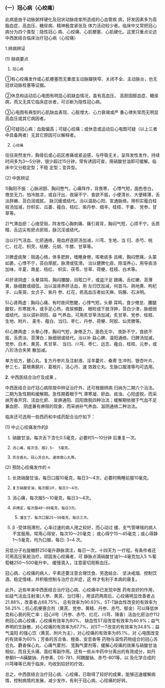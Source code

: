 ###   (一）冠心病（心绞痛） 

 此病是由于动脉粥样硬化及冠状动脉痉挛所造成的心血管疾 病，好发因素多为高脂血症、高血压、糖尿病、精神极度紧张及  体力活动较少者。临床中又常把冠心病分为四个类型：隐性冠心 病、心绞痛、心肌梗塞、心肌硬化。这里只重点论述中西医结合临床治疗冠心病（心绞痛）              

1.辨病辨证 

 (1) 辦病要点 

 1)     冠心病

①有心绞痛发作或心肌梗塞而无重度主动脉瓣狭窄、关闭不全、主动脉炎，也无冠状动脉栓塞等证据。 

②休息和运动后心电图有明显心肌缺血情况，虽有高血压、  高胆固醇血症、糖尿病，而又无其它临床症状者，可诊断为隐性冠心病。  

③心电图有典型的心肌缺血表现、心脏增大、心力衰竭或严  重心律失常而无明显高血压或其它病因者。

④可疑冠心病：血脂偏高；可疑心绞痛；或休息或运动后心电图可疑（以上三者中具备两者）无其它原因可以解释者。

  2)     心绞痛                        

往往突然发作，胸骨后或心前区疼痛或紧迫感，与呼吸无关，呈阵发性发作，持续时间多为3〜5分钟，很少超过15分钟，常有诱因可查，用硝酸甘油即可缓解。临床中又分稳定型；不稳 定型；变异型。

  (2) 中医辨证

1)胸阳不振：心脉闭胆、胸闷憋气，心痛阵作，背畏寒，  心悸气短，面色苍白，倦怠无力，怕冷肢凉，或自汗出、夜寐不宁、食欲不振，小便清长、大便稀薄，舌淡胖嫩、苔白润或腻，  脉沉缓或结代。治以温助心阳、宣通脉络，用枳实薤白桂枝汤加减，炒枳实、瓜蒌、薤白、桔红、紫丹参、细辛、桂枝、干姜、  党参、甘草等。  

2)气滞血瘀：心络受阻，阵发性心胸刺痛、痛引肩背，胸闷气短，心烦不宁。舌质暗、舌边尖有瘀点瘀斑，脉沉淫或结代。  

 治以行气活血、化瘀通络，用血府逐瘀汤加减，川芎、生地、当 归、赤芍、桃仁、红花、枳壳、桔梗、元胡、牛膝、甘草等。

3)脾虚痰聚：阻遏心络，体多肥胖，嗜睡身倦，咳嗽痰多 且稀，胸闷憋痛，头蒙如裹，心悸不宁，苔白厚腻，脉滑或弦滑。 治以健脾化痰、除湿养心，用导痰汤加味，半夏、南星、桔红、  枳实、茯苓、甘草、荷梗、桂枝、白术等。 

4)肝肾阴虚：头晕耳鸣，胸闷腰酸，目眩口干，或盗汗足  跟痛，舌红嫩、苔薄黄，脉细数或细弦。治以滋肾养肝活血，用 左归饮加减，何首乌、熟地黄、枸杞子、山茱萸、女贞子、紫丹 参、红花，若高血压者如天麻、钩藤、石决明。

5)心肾两虚：胸闷心痛、有时夜间憋醒，心悸气短，头晕 耳鸣，食少倦怠、腰腿酸软，形寒肢冷，或手足心热，夜尿頻数， 眼睑或下肢浮肿，苔白少津，脉细弱或结代。治以调补阴阳、益  气养血，可用炙甘草汤加减，炙甘草、党参、桂枝、生地、附片、 麦冬、薤白、当归、枣仁、丹参、荷梗、阿胶、仙灵脾等。 

6)心脾两虚：头晕心悸，胸闷气短，身倦乏力，面色无华， 夜卧不宁，食欲不振，舌质淡、苔薄白；脉细弱或结代。治以补  益心脾、温阳通络，归脾汤加滅，党参、白术、黄芪、炙甘草、 当归、川芎、枣仁、远志、薤白、桂枝、元参，或八珍汤合失笑 散加减。  

单方验方，健心丸、复方丹参片及注射液、淫羊藿片、桑寄  生冲剂、银杏叶片、参三七，葛根黄酮片、葛根片，活心丹、速 效救仑丸、生脉口服液等均可选用。

  **2.**    中西医结合治疗及成果 。 

 中西医结合治疗冠心病除按中辨证治疗外，还可根据辨病 归纳为二期六个治法。二期为急性期和缓解期。急性期着眼于气 滞寒凝、瘀血、痰浊、心阳虚脱，而采纳芳香开窍、活血化瘀、  宣痹通阳、回阳救脱四种治法；缓解期依据于气血不足兼血瘀、 阴虚兼有痹阻的现象，而采纳补气养血、滋阴通络二种治法。  

  临床还可选用一些西药和中成药配合治疗如下：

  (1)    中止心绞痛发作的β

  1)    硝酸甘油，每次舌下含化0.5毫克，必要时5〜10分钟 后重复一次。 

 2)     消心痛，每次含、服2.5~  5毫克。 

 3)     苏合香丸、冠心苏合丸、速效救心丸等。

  (2)      预防心绞痛发作的  n

1)    长效硝酸甘油，每日口服10毫克，每日3〜4次，必要时晩睡前服10毫克。
 2)     复方硝酸甘油，每次服1片，每日3〜4次。
 3)    消心痛，每次服5〜10毫克，每日3〜4次。

  4)     异搏定，每次服40〜80毫克，每日3次。  
        5)     潘生丁，每次口服25〜50毫克，每日三次。 

 6)   β -受体阻滞剂，心率过速的病人用之较好，而心动过 缓、支气管哮喘的病人不宜服用。常用心得安，每次10〜20毫克； 或心得宁15〜45毫克；或心得静1〜5毫克，均为口服，每日: 3~4  次。 

另低分子右旋糖酐250毫升静脉滴注，每日一次，十四天为 一疗程。有条件者还可用高压氧舱治疗。顽固发心绞痛者，可 静脉点滴硝酸甘油1〜4毫克加入5 %葡萄糖250〜500毫升中， 缓慢滴入，注意密切观察血压。

  冠心病、心绞痛的病人，平素还要注意合理饮食、劳逸结合、 坚决戒烟、控制饮酒、稳定情绪，并积极控制与治疗合并症，这 样才有利于本病的康复。 

 此外，近些年来中西医结合治疗冠心病、心绞痛中已发现中医 药有良好的作用，如益气活血注射液(人参、黄芪、当归等），用该药两周后，心绞痛明显改善者占21.88%，改善者占68.75%， 总有效率为90.63%，ST-T缺血性改变的有效率为56.25%；抗心肌梗塞合剂（黄芪、党参、黄精、丹参、赤芍、郁金）可以降低休克和心衰的死亡率；冠心II号（丹参、赤芍、红花、川芎、降香）活血化瘀治疗112例冠心病心绞痛，心绞痛有效率为80%，  缺血性ST段改变有效率为40.9%；益气养明的生脉散，对心绞痛的有效率为67.7%，对ST—T改变的有效率为34.8%；益气温阳 的强心饮（黄芪、附片为主），对心绞痛的有效率为85.1%，对 心电图改变的有效率为60%；芳香的苏合香、檀香、安息香等 药物与温性药物组合的冠心苏合丸、麝香保心丸、心痛气雾剂、 宽胸气雾剂等，缓解心绞痛的效果与硝酸甘油相似，而且无头痛、面红等副作用。还有一些从中药中分离出的有效成分，如丹 参酮II—A磺酸钠、丹参素、DS-781、阿魏酸钠、赤芍-801等，以 及化学合成的川芎嗪等已用于临床，均收到较好的疗效。  

总之，中西医结合治疗冠心病、心绞痛，已取得了较好的成果，能够迅速缓解病情，控制病情的发展，减少发作，有利于冠心病、心绞痛的好转。 

